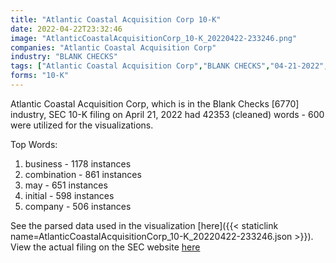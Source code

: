 ```yaml
---
title: "Atlantic Coastal Acquisition Corp 10-K"
date: 2022-04-22T23:32:46
image: "AtlanticCoastalAcquisitionCorp_10-K_20220422-233246.png"
companies: "Atlantic Coastal Acquisition Corp"
industry: "BLANK CHECKS"
tags: ["Atlantic Coastal Acquisition Corp","BLANK CHECKS","04-21-2022","10-K"]
forms: "10-K"
---
```

Atlantic Coastal Acquisition Corp, which is in the Blank Checks [6770] industry, SEC 10-K filing on April 21, 2022 had 42353 (cleaned) words - 600 were utilized for the visualizations.

Top Words:
1. business - 1178 instances
2. combination - 861 instances
3. may - 651 instances
4. initial - 598 instances
5. company - 506 instances


See the parsed data used in the visualization [here]({{< staticlink name=AtlanticCoastalAcquisitionCorp_10-K_20220422-233246.json >}}).  
View the actual filing on the SEC website [here](https://www.sec.gov/Archives/edgar/data/1836274/0001410578-22-000983.txt)